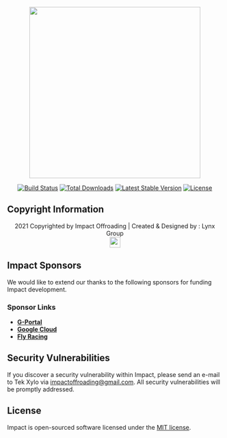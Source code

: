 <p align="center"><a href="https://laravel.com" target="_blank"><img src="https://impactatv.com/impact.svg" width="400"></a></p>

<p align="center">
<a href="https://travis-ci.org/laravel/framework"><img src="https://travis-ci.org/laravel/framework.svg" alt="Build Status"></a>
<a href="https://packagist.org/packages/laravel/framework"><img src="https://img.shields.io/packagist/dt/laravel/framework" alt="Total Downloads"></a>
<a href="https://packagist.org/packages/laravel/framework"><img src="https://img.shields.io/packagist/v/laravel/framework" alt="Latest Stable Version"></a>
<a href="https://packagist.org/packages/laravel/framework"><img src="https://img.shields.io/packagist/l/laravel/framework" alt="License"></a>
</p>

## Copyright Information
<p align="center">
2021 Copyrighted by Impact Offroading | Created &amp; Designed by : Lynx Group 
<br><img src="https://impactatv.com/lynx.svg" width="25px">
</p>

## Impact Sponsors

We would like to extend our thanks to the following sponsors for funding Impact development.

### Sponsor Links

- **[G-Portal](https://www.g-portal.com/)**
- **[Google Cloud](https://cloud.google.com/)**
- **[Fly Racing](https://www.flyracing.com/)**

## Security Vulnerabilities

If you discover a security vulnerability within Impact, please send an e-mail to Tek Xylo via [impactoffroading@gmail.com](mailto:impactoffroading@gmail.com). All security vulnerabilities will be promptly addressed.

## License

Impact is open-sourced software licensed under the [MIT license](https://opensource.org/licenses/MIT).
